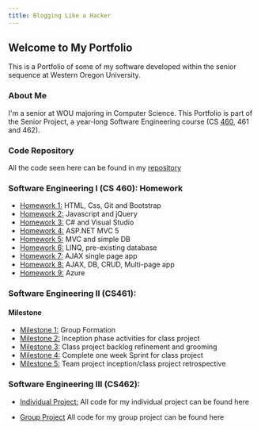 ```yaml
---
title: Blogging Like a Hacker
---
```

## Welcome to My Portfolio
This is a Portfolio of some of my software developed within the senior sequence at Western Oregon University.

### About Me
I'm a senior at WOU majoring in Computer Science.
This Portfolio is part of the Senior Project, a year-long Software Engineering course (CS  [460](http://www.wou.edu/~morses/classes/cs46x/index.html), 461 and 462).

### Code Repository
All the code seen here can be found in my [repository](https://github.com/hmadland/460)

### Software Engineering I (CS 460): Homework
* [Homework 1:](https://hmadland.github.io/460/journalHW1.html) HTML, Css, Git and Bootstrap
* [Homework 2:](https://hmadland.github.io/460/journalHW2.html) Javascript and jQuery
* [Homework 3:](https://hmadland.github.io/460/journalHW3.html) C# and Visual Studio
* [Homework 4:](https://hmadland.github.io/460/journalHW4.html) ASP.NET MVC 5
* [Homework 5:](https://hmadland.github.io/460/journalHW5.html) MVC and simple DB
* [Homework 6:](https://hmadland.github.io/460/journalHW6.html) LINQ, pre-existing database
* [Homework 7:](https://hmadland.github.io/460/journalHW7.html) AJAX single page app
* [Homework 8:](https://hmadland.github.io/460/journalHW8.html) AJAX, DB, CRUD, Multi-page app
* [Homework 9:](https://hmadland.github.io/460/journalHW9.html) Azure

### Software Engineering II (CS461):
#### Milestone
* [Milestone 1:](https://hmadland.github.io/460/milestone1.html) Group Formation
* [Milestone 2:](https://hmadland.github.io/460/milestone2.html) Inception phase activities for class project
* [Milestone 3:](https://hmadland.github.io/460/milestone3.html) Class project backlog refinement and grooming
* [Milestone 4:](https://hmadland.github.io/460/milestone4.html) Complete one week Sprint for class project
* [Milestone 5:](https://hmadland.github.io/460/milestone5.html) Team project inception/class project retrospective


### Software Engineering III (CS462):

* [Individual Project:](https://bitbucket.org/hmadland/paranoia/src/develop/) All code for my individual project can be found here


* [Group Project](https://bitbucket.org/hmadland/sneakysoftware/src/develop/) All code for my group project can be found here
